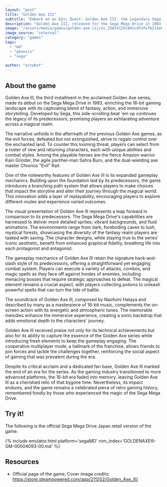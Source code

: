 ```yaml
---
layout: "post"
title: "Golden Axe III"
subtitle: "Embark on an Epic Quest: Golden Axe III, the Legendary Sega Mega Drive Game."
description: "Golden Axe III, released for the Sega Mega Drive in 1993, is a classic side-scrolling beat 'em up that continues the iconic Golden Axe series, offering players a thrilling journey through a fantastical world filled with magic, mythical creatures, and intense combat. With new characters, improved graphics, and enhanced gameplay mechanics, Golden Axe III stands as a testament to the golden era of 16-bit gaming, delivering a memorable experience for retro gaming enthusiasts."
image: "/assets/media/games/golden-axe-iii/ss_25874115c841cdf4fe76213e69578242ed9b3b02.1920x1080.jpg"
image_source: "internal"
category: "games"
tags:
  - "md"
  - "genesis"
  - "sega"
  
author: "octobot"
---
```


## About the game

Golden Axe III, the third installment in the acclaimed Golden Axe series, made its debut on the Sega Mega Drive in 1993, enriching the 16-bit gaming landscape with its captivating blend of fantasy, action, and immersive storytelling. Developed by Sega, this side-scrolling beat 'em up continues the legacy of its predecessors, promising players an exhilarating adventure across a magical realm.

The narrative unfolds in the aftermath of the previous Golden Axe games, as the evil forces, defeated but not extinguished, strive to regain control over the enchanted land. To counter this looming threat, players can select from a roster of new and returning characters, each with unique abilities and combat styles. Among the playable heroes are the fierce Amazon warrior Kain Grinder, the agile panther-man Sahra Burn, and the dual-wielding axe master Chronos "Evil" Rait.

One of the noteworthy features of Golden Axe III is its expanded gameplay mechanics. Building upon the foundation laid by its predecessors, the game introduces a branching path system that allows players to make choices that impact the storyline and alter their journey through the magical world. This innovation adds a layer of replayability, encouraging players to explore different routes and experience varied outcomes.

The visual presentation of Golden Axe III represents a leap forward in comparison to its predecessors. The Sega Mega Drive's capabilities are harnessed to deliver more detailed sprites, vibrant backgrounds, and fluid animations. The environments range from dark, foreboding caves to lush, mystical forests, showcasing the diversity of the fantasy realm players are tasked with saving. The character designs, while staying true to the series' iconic aesthetic, benefit from enhanced graphical fidelity, breathing life into each protagonist and antagonist.

The gameplay mechanics of Golden Axe III retain the signature hack-and-slash style of its predecessors, offering a straightforward yet engaging combat system. Players can execute a variety of attacks, combos, and magic spells as they face off against hordes of enemies, including menacing bosses that require strategic approaches to defeat. The magical element remains a crucial aspect, with players collecting potions to unleash powerful spells that can turn the tide of battle.

The soundtrack of Golden Axe III, composed by Naofumi Hataya and described by many as a masterpiece of 16-bit music, complements the on-screen action with its energetic and atmospheric tunes. The memorable melodies enhance the immersive experience, creating a sonic backdrop that adds emotional depth to the characters' journey.

Golden Axe III received praise not only for its technical achievements but also for its ability to capture the essence of the Golden Axe series while introducing fresh elements to keep the gameplay engaging. The cooperative multiplayer mode, a hallmark of the franchise, allows friends to join forces and tackle the challenges together, reinforcing the social aspect of gaming that was prevalent during the era.

Despite its critical acclaim and a dedicated fan base, Golden Axe III marked the end of an era for the series. As the gaming industry transitioned to more advanced platforms, the 16-bit era faded into memory, leaving Golden Axe III as a cherished relic of that bygone time. Nevertheless, its impact endures, and the game remains a celebrated piece of retro gaming history, remembered fondly by those who experienced the magic of the Sega Mega Drive.

## Try it!

The following is the official Sega Mega Drive Japan retail version of the game.

{% include emulator.html platform='segaMD' rom_index='GOLDENAXEIII-GM-00004093-00.md' %}

## Resources

* Official page of the game; Cover image credits: <https://store.steampowered.com/app/211202/Golden_Axe_III/>
